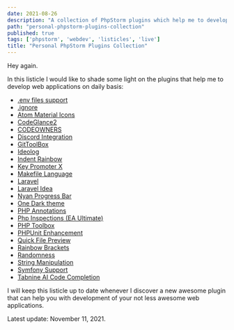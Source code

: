 ```yaml
---
date: 2021-08-26
description: "A collection of PhpStorm plugins which help me to develop well-thought and complex web applications."
path: "personal-phpstorm-plugins-collection"
published: true
tags: ['phpstorm', 'webdev', 'listicles', 'live']
title: "Personal PhpStorm Plugins Collection"
---
```


Hey again.

In this listicle I would like to shade some light on the plugins that help me to develop web applications on daily basis:

- [.env files support](https://plugins.jetbrains.com/plugin/9525)
- [.ignore](https://plugins.jetbrains.com/plugin/7495)
- [Atom Material Icons](https://plugins.jetbrains.com/plugin/10044)
- [CodeGlance2](https://plugins.jetbrains.com/plugin/15562)
- [CODEOWNERS](https://plugins.jetbrains.com/plugin/16811)
- [Discord Integration](https://plugins.jetbrains.com/plugin/10233)
- [GitToolBox](https://plugins.jetbrains.com/plugin/7499)
- [Ideolog](https://plugins.jetbrains.com/plugin/9746)
- [Indent Rainbow](https://plugins.jetbrains.com/plugin/13308)
- [Key Promoter X](https://plugins.jetbrains.com/plugin/9792)
- [Makefile Language](https://plugins.jetbrains.com/plugin/9333)
- [Laravel](https://plugins.jetbrains.com/plugin/7532)
- [Laravel Idea](https://plugins.jetbrains.com/plugin/13441)
- [Nyan Progress Bar](https://plugins.jetbrains.com/plugin/8575)
- [One Dark theme](https://plugins.jetbrains.com/plugin/11938)
- [PHP Annotations](https://plugins.jetbrains.com/plugin/7320)
- [Php Inspections (EA Ultimate)](https://plugins.jetbrains.com/plugin/16935)
- [PHP Toolbox](https://plugins.jetbrains.com/plugin/8133)
- [PHPUnit Enhancement](https://plugins.jetbrains.com/plugin/9674)
- [Quick File Preview](https://plugins.jetbrains.com/plugin/12778)
- [Rainbow Brackets](https://plugins.jetbrains.com/plugin/10080)
- [Randomness](https://plugins.jetbrains.com/plugin/9836)
- [String Manipulation](https://plugins.jetbrains.com/plugin/2162)
- [Symfony Support](https://plugins.jetbrains.com/plugin/7219)
- [Tabnine AI Code Completion](https://plugins.jetbrains.com/plugin/12798)

I will keep this listicle up to date whenever I discover a new awesome plugin that can help you with development of your not less awesome web applications.

Latest update: November 11, 2021.
